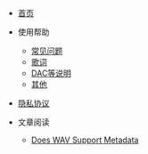 * [首页](README.md)

* 使用帮助
    * [常见问题](help/common.md)
    * [歌词](help/lyrics.md)
    * [DAC等说明](help/dac-usb.md)
    * [其他](help/other.md)

* [隐私协议](privacy_policy/zh-CN.md)

* 文章阅读
    * [Does WAV Support Metadata](article/DoesWAVSupportMetadata.md)
